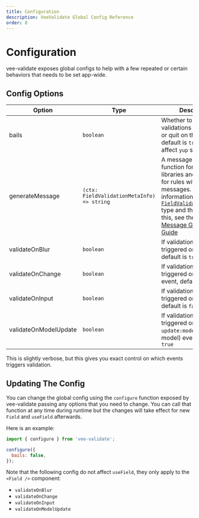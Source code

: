```yaml
---
title: Configuration
description: VeeValidate Global Config Reference
order: 8
---
```


# Configuration

vee-validate exposes global configs to help with a few repeated or certain behaviors that needs to be set app-wide.

## Config Options

| Option                | Type                                       | Description                                                                                                                                                                                                                                                                                                                                           |
| --------------------- | ------------------------------------------ | ----------------------------------------------------------------------------------------------------------------------------------------------------------------------------------------------------------------------------------------------------------------------------------------------------------------------------------------------------- |
| bails                 | `boolean`                                  | Whether to run validations to completion or quit on the first, default is `true`. Doesn't affect `yup` schemas                                                                                                                                                                                                                                        |
| generateMessage       | `(ctx: FieldValidationMetaInfo) => string` | A message generator function for i18n libraries and a fallback for rules with no messages. For more information about the [`FieldValidationMetaInfo`](https://github.com/logaretm/vee-validate/blob/main/packages/shared/types.ts#L1-L9) type and the purpose of this, see the [Global Message Generator Guide](/guide/i18n#global-message-generator) |
| validateOnBlur        | `boolean`                                  | If validation should be triggered on `blur` event, default is `true`                                                                                                                                                                                                                                                                                  |
| validateOnChange      | `boolean`                                  | If validation should be triggered on `change` event, default is `true`                                                                                                                                                                                                                                                                                |
| validateOnInput       | `boolean`                                  | If validation should be triggered on `input` event, default is `false`                                                                                                                                                                                                                                                                                |
| validateOnModelUpdate | `boolean`                                  | If validation should be triggered on `update:modelValue` (v-model) event, default is `true`                                                                                                                                                                                                                                                           |

This is slightly verbose, but this gives you exact control on which events triggers validation.

## Updating The Config

You can change the global config using the `configure` function exposed by vee-validate passing any options that you need to change. You can call that function at any time during runtime but the changes will take effect for new `Field` and `useField` afterwards.

Here is an example:

```js
import { configure } from 'vee-validate';

configure({
  bails: false,
});
```

<doc-tip>

Note that the following config do not affect `useField`, they only apply to the `<Field />` component:

- `validateOnBlur`
- `validateOnChange`
- `validateOnInput`
- `validateOnModelUpdate`

</doc-tip>
